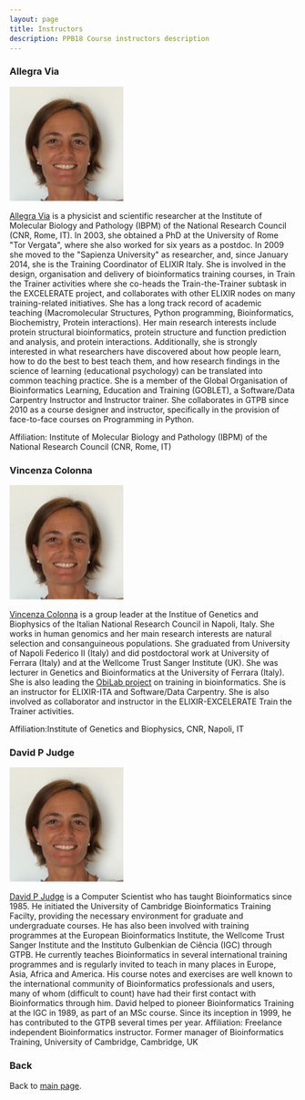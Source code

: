 ```yaml
---
layout: page
title: Instructors
description: PPB18 Course instructors description
---
```


### Allegra Via
![Allegra Via](../assets/img/people/AllegraVia.jpg)

[Allegra Via]() is a physicist and scientific researcher at the Institute of Molecular Biology and Pathology (IBPM) of the National Research Council (CNR, Rome, IT). In 2003, she obtained a PhD at the University of Rome "Tor Vergata", where she also worked for six years as a postdoc. In 2009 she moved to the "Sapienza University" as researcher, and, since January 2014, she is the Training Coordinator of ELIXIR Italy. She is involved in the design, organisation and delivery of bioinformatics training courses, in Train the Trainer activities where she co-heads the Train-the-Trainer subtask in the EXCELERATE project, and collaborates with other ELIXIR nodes on many training-related initiatives. She has a long track record of academic teaching (Macromolecular Structures, Python programming, Bioinformatics, Biochemistry, Protein interactions). Her main research interests include protein structural bioinformatics, protein structure and function prediction and analysis, and protein interactions. Additionally, she is strongly interested in what researchers have discovered about how people learn, how to do the best to best teach them, and how research findings in the science of learning (educational psychology) can be translated into common teaching practice. She is a member of the Global Organisation of Bioinformatics Learning, Education and Training (GOBLET), a Software/Data Carpentry Instructor and Instructor trainer. She collaborates in GTPB since 2010 as a course designer and instructor, specifically in the provision of face-to-face courses on Programming in Python.

Affiliation: Institute of Molecular Biology and Pathology (IBPM) of the National Research Council (CNR, Rome, IT)

### Vincenza Colonna
![Vincenza Colonna](../assets/img/people/AllegraVia.jpg)

[Vincenza Colonna](http://www.igb.cnr.it/popgenlab) is a group leader at the Institue of Genetics and Biophysics of the Italian National Research Council in Napoli, Italy. She works in human genomics and her main research interests are natural selection and consanguineous populations. She graduated from University of Napoli Federico II (Italy) and did postdoctoral work at University of Ferrara (Italy) and at the Wellcome Trust Sanger Institute (UK). She was lecturer in Genetics and Bioinformatics at the University of Ferrara (Italy). She is also leading the [ObiLab project](http://www.igb.cnr.it/obilab) on training in bioinformatics. She is an instructor for ELIXIR-ITA and Software/Data Carpentry. She is also involved as collaborator and instructor in the ELIXIR-EXCELERATE Train the Trainer activities.

Affiliation:Institute of Genetics and Biophysics, CNR, Napoli, IT

### David P Judge
![David P Judge](../assets/img/people/AllegraVia.jpg)

[David P Judge]() is a Computer Scientist who has taught Bioinformatics since 1985. He initiated the University of Cambridge Bioinformatics Training Facilty, providing the necessary environment for graduate and undergraduate courses. He has also been involved with training programmes at the European Bioinformatics Institute, the Wellcome Trust Sanger Institute and the Instituto Gulbenkian de Ciência (IGC) through GTPB. He currently teaches Bioinformatics in several international training programmes and is regularly invited to teach in many places in Europe, Asia, Africa and America. His course notes and exercises are well known to the international community of Bioinformatics professionals and users, many of whom (difficult to count) have had their first contact with Bioinformatics through him. David helped to pioneer Bioinformatics Training at the IGC in 1989, as part of an MSc course. Since its inception in 1999, he has contributed to the GTPB several times per year.
Affiliation: Freelance independent Bioinformatics instructor.
Former manager of Bioinformatics Training, University of Cambridge, Cambridge, UK

### Back
Back to [main page](../index.md).
